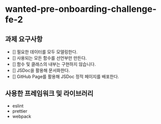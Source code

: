 # wanted-pre-onboarding-challenge-fe-2

## 과제 요구사항
- [] 필요한 데이터를 모두 모델링한다.
- [] 사용되는 모든 함수를 선언부만 만든다.
- [] 함수 및 클래스의 내부는 구현하지 않습니다.
- [] JSDoc을 활용해 문서화한다.
- [] GitHub Page를 활용해 JSDoc 정적 페이지를 배포한다.

## 사용한 프레임워크 및 라이브러리
- eslint
- prettier
- webpack
